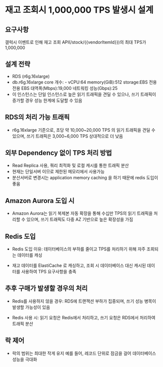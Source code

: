 # 재고 조회시 1,000,000 TPS 발생시 설계

## 요구사항

갤럭시 이벤트로 인해 재고 조회 API(/stock/{{vendorItemId}})의 최대 TPS가 1,000,000

## 설계 전략

 - RDS (r6g.16xlarge)
 - db.r6g.16xlarge core 개수: -  vCPU:64 memory(GiB):512 storage:EBS 전용 전용 EBS 대역폭(Mbps):19,000 네트워킹 성능(Gbps):25
 - 이 인스턴스는 단일 인스턴스로 높은 읽기 트래픽을 견딜 수 있으나, 쓰기 트래픽이 증가할 경우 성능 한계에 도달할 수 있음

## RDS의 처리 가능 트래픽

- r6g.16xlarge 기준으로, 초당 약 10,000~20,000 TPS 의 읽기 트래픽을 견딜 수 있으며, 쓰기 트래픽은 3,000~6,000 TPS 상대적으로 더 낮음

## 외부 Dependency 없이 TPS 처리 방법

 - Read Replica 사용, 쿼리 최적화 및 로컬 캐시를 통한 트래픽 분산
 - 현재는 단일서버 이므로 제한된 메모리에서 사용가능
 - 분산서버로 변경시는 application memory caching 을 하기 때문에 redis 도입이 좋움

## Amazon Aurora 도입 시

- Amazon Aurora는 읽기 복제본 자동 확장을 통해 수십만 TPS의 읽기 트래픽을 처리할 수 있으며, 쓰기 트래픽도 다중 AZ 기반으로 높은 확장성을 가짐

## Redis 도입

- Redis 도입 이유: 데이터베이스의 부하를 줄이고 TPS를 처리하기 위해 자주 조회되는 데이터를 캐싱

- 재고 데이터를 ElastiCache 로 캐싱하고, 조회 시 데이터베이스 대신 캐시된 데이터를 사용하여 TPS 요구사항을 충족

## 추후 구매가 발생할 경우의 처리

- Redis를 사용하지 않을 경우: RDS에 트랜잭션 부하가 집중되며, 쓰기 성능 병목이 발생할 가능성이 있음

- Redis 사용 시: 읽기 요청은 Redis에서 처리하고, 쓰기 요청은 RDS에서 처리하여 트래픽 분산

## 락 제어

- 락의 범위는 최대한 작게 유지 예를 들어, 레코드 단위로 잠금을 걸어 데이터베이스 성능을 극대화





